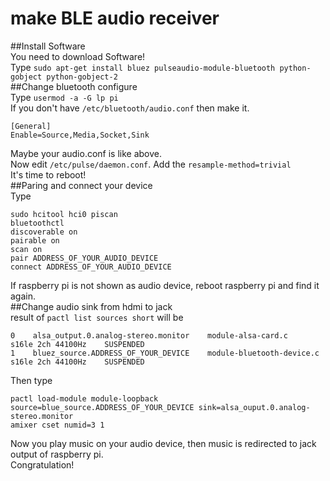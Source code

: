# make BLE audio receiver  
##Install Software  
You need to download Software!  
Type `sudo apt-get install bluez pulseaudio-module-bluetooth python-gobject python-gobject-2`  
##Change bluetooth configure  
Type `usermod -a -G lp pi`  
If you don't have `/etc/bluetooth/audio.conf` then make it.  
```
[General]  
Enable=Source,Media,Socket,Sink  
```
Maybe your audio.conf is like above.    
Now edit `/etc/pulse/daemon.conf`. Add the `resample-method=trivial`  
It's time to reboot!  
##Paring and connect your device  
Type  
```
sudo hcitool hci0 piscan  
bluetoothctl  
discoverable on  
pairable on  
scan on  
pair ADDRESS_OF_YOUR_AUDIO_DEVICE  
connect ADDRESS_OF_YOUR_AUDIO_DEVICE  
```  
If raspberry pi is not shown as audio device, reboot raspberry pi and find it again.  
##Change audio sink from hdmi to jack  
result of `pactl list sources short` will be  
```
0    alsa_output.0.analog-stereo.monitor    module-alsa-card.c    s16le 2ch 44100Hz    SUSPENDED  
1    bluez_source.ADDRESS_OF_YOUR_DEVICE    module-bluetooth-device.c    s16le 2ch 44100Hz    SUSPENDED  
```
Then type  
```
pactl load-module module-loopback source=blue_source.ADDRESS_OF_YOUR_DEVICE sink=alsa_ouput.0.analog-stereo.monitor  
amixer cset numid=3 1  
```
Now you play music on your audio device, then music is redirected to jack output of raspberry pi.  
Congratulation!  



